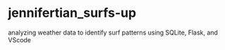 # jennifertian_surfs-up
analyzing weather data to identify surf patterns using SQLite, Flask, and VScode
